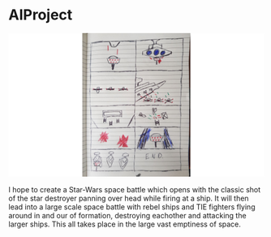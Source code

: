 # AIProject

![Storyboard](Storyboard.jpg)

I hope to create a Star-Wars space battle which opens with the classic shot of the star destroyer panning over head while firing at a ship. It will then lead into a large scale space battle with rebel ships and TIE fighters flying around in and our of formation, destroying eachother and attacking the larger ships. This all takes place in the large vast emptiness of space.

